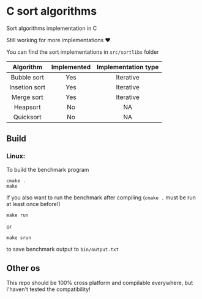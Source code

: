# C sort algorithms

Sort algorithms implementation in C

Still working for more implementations :heart:

You can find the sort implementations in `src/sortlibs` folder


 Algorithm | Implemented | Implementation type
 :---: | :---: | :---:
 Bubble sort | Yes | Iterative
 Insetion sort | Yes | Iterative
 Merge sort | Yes | Iterative
 Heapsort | No | NA
 Quicksort | No | NA


## Build

### Linux: 

To build the benchmark program
```
cmake .
make
```

If you also want to run the benchmark after compiling
(`cmake .` must be run at least once before!)
```
make run
```

or 
```
make srun
```
to save benchmark output to `bin/output.txt`

## Other os
This repo should be 100% cross platform and compilable everywhere, but I'haven't tested the compatibility!
